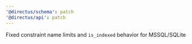 ```yaml
---
'@directus/schema': patch
'@directus/api': patch
---
```


Fixed constraint name limits and `is_indexed` behavior for MSSQL/SQLite